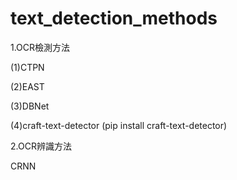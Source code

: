 # text_detection_methods
1.OCR檢測方法

(1)CTPN

(2)EAST

(3)DBNet

(4)craft-text-detector
(pip install craft-text-detector)

2.OCR辨識方法

CRNN
